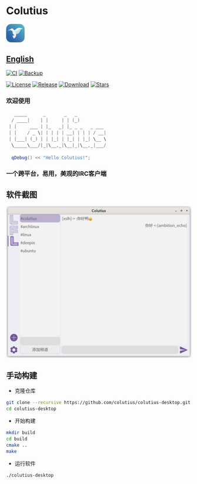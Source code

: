 # Colutius
<img src="asset/img/colutius.png" width="10%">

## [English](docs/README-EN.md/#colutius)

[![CI](https://github.com/colutius/colutius-desktop/actions/workflows/CI.yml/badge.svg)](https://github.com/colutius/colutius-desktop/actions/workflows/CI.yml)
[![Backup](https://github.com/colutius/colutius-desktop/actions/workflows/Backup.yml/badge.svg)](https://github.com/colutius/colutius-desktop/actions/workflows/Backup.yml)

[![License](https://img.shields.io/github/license/colutius/colutius-desktop)](https://github.com/colutius/colutius-desktop/blob/master/LICENSE)
[![Release](https://img.shields.io/github/v/release/colutius/colutius-desktop)](https://github.com/colutius/colutius-desktop/releases)
[![Download](https://img.shields.io/github/downloads/colutius/colutius-desktop/total)](https://github.com/colutius/colutius-desktop/releases)
[![Stars](https://img.shields.io/github/stars/colutius/colutius-desktop)](https://github.com/colutius/colutius-desktop)

### 欢迎使用

```c++
   _____      _       _   _           
  / ____|    | |     | | (_)          
 | |     ___ | |_   _| |_ _ _   _ ___ 
 | |    / _ \| | | | | __| | | | / __|
 | |___| (_) | | |_| | |_| | |_| \__ \
  \_____\___/|_|\__,_|\__|_|\__,_|___/
  
  qDebug() << "Hello Colutius!";
```

### 一个跨平台，易用，美观的IRC客户端

## 软件截图
![](asset/img/1.png)

## 手动构建
- 克隆仓库
```bash
git clone --recursive https://github.com/colutius/colutius-desktop.git
cd colutius-desktop
```
- 开始构建
```bash
mkdir build
cd build
cmake ..
make
```
- 运行软件
```bash
./colutius-desktop
```
